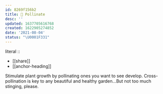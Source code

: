 ```yaml
---
id: 8269f156b2
title: 🐝 Pollinate
desc: ''
updated: 1637705616768
created: 1622905274852
date: '2021-08-04'
status: "\U0001F331"
---
```


literal ::
- [[share]]
- [[anchor-heading]]


Stimulate plant growth by pollinating ones you want to see develop. Cross-pollination is key to any beautiful and healthy garden...But not too much stinging, please.

